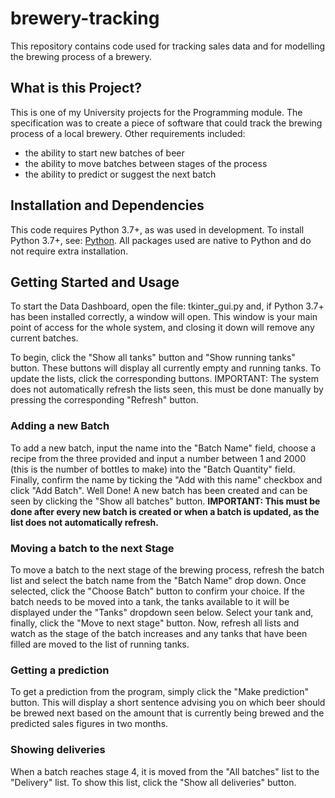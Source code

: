 # brewery-tracking

This repository contains code used for tracking sales data and for modelling the
brewing process of a brewery.

## What is this Project?
This is one of my University projects for the Programming module. The specification was to create a piece of software that could track the brewing process of a local brewery. Other requirements included:
- the ability to start new batches of beer
- the ability to move batches between stages of the process
- the ability to predict or suggest the next batch

## Installation and Dependencies

This code requires Python 3.7+, as was used in development. To install Python 3.7+,
see: [Python](https://www.python.org/downloads/).
All packages used are native to Python and do not require extra installation.

## Getting Started and Usage

To start the Data Dashboard, open the file: tkinter_gui.py and, if Python 3.7+ has been
installed correctly, a window will open.
This window is your main point of access for the whole system, and closing it down will
remove any current batches.

To begin, click the "Show all tanks" button and "Show running tanks" button. These
buttons will display all currently empty and running tanks. To update the lists, click
the corresponding buttons. IMPORTANT: The system does not automatically refresh the lists
seen, this must be done manually by pressing the corresponding "Refresh" button.

### Adding a new Batch

To add a new batch, input the name into the "Batch Name" field, choose a recipe from the
three provided and input a number between 1 and 2000 (this is the number of bottles to
make) into the "Batch Quantity" field. Finally, confirm the name by ticking the
"Add with this name" checkbox and click "Add Batch". Well Done! A new batch has been
created and can be seen by clicking the "Show all batches" button. **IMPORTANT: This
must be done after every new batch is created or when a batch is updated, as the list
does not automatically refresh.**

### Moving a batch to the next Stage

To move a batch to the next stage of the brewing process, refresh the batch list and
select the batch name from the "Batch Name" drop down. Once selected, click the 
"Choose Batch" button to confirm your choice. If the batch needs to be moved into a tank,
the tanks available to it will be displayed under the "Tanks" dropdown seen below. Select
your tank and, finally, click the "Move to next stage" button. Now, refresh all lists and
watch as the stage of the batch increases and any tanks that have been filled are moved to
the list of running tanks.

### Getting a prediction

To get a prediction from the program, simply click the "Make prediction" button. This will
display a short sentence advising you on which beer should be brewed next based on the 
amount that is currently being brewed and the predicted sales figures in two months.

### Showing deliveries

When a batch reaches stage 4, it is moved from the "All batches" list to the "Delivery"
list. To show this list, click the "Show all deliveries" button.
